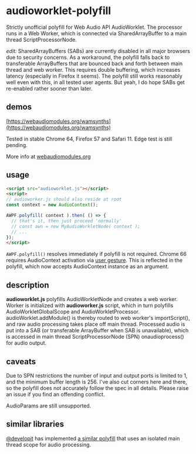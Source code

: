 # audioworklet-polyfill
Strictly unofficial polyfill for Web Audio API AudioWorklet. The processor runs in a Web Worker, which is connected via SharedArrayBuffer to a main thread ScriptProcessorNode.

_edit:_ SharedArrayBuffers (SABs) are currently disabled in all major browsers due to security concerns. As a workaround, the polyfill falls back to transferable ArrayBuffers that are bounced back and forth between main thread and web worker. This requires double buffering, which increases latency (especially in Firefox it seems). The polyfill still works reasonably well even with this, in all tested user agents. But yeah, I do hope SABs get re-enabled rather sooner than later.

## demos
[https://webaudiomodules.org/wamsynths](https://webaudiomodules.org/wamsynths)

Tested in stable Chrome 64, Firefox 57 and Safari 11. Edge test is still pending.

More info at [webaudiomodules.org](http://www.webaudiomodules.org/blog/audioworklet_polyfill/)

## usage
```html
<script src="audioworklet.js"></script>
<script>
// audioworker.js should also reside at root
const context = new AudioContext();

AWPF.polyfill( context ).then( () => {
  // that's it, then just proceed 'normally'
  // const awn = new MyAudioWorkletNode( context );
  // ...
});
</script>
```

`AWPF.polyfill()` resolves immediately if polyfill is not required. Chrome 66 requires AudioContext activation via [user gesture](goo.gl/7K7WLu). This is reflected in the polyfill, which now accepts AudioContext instance as an argument.

## description
**audioworklet.js** polyfills AudioWorkletNode and creates a web worker. Worker is initialized with **audioworker.js** script, which in turn polyfills AudioWorkletGlobalScope and AudioWorkletProcessor. audioWorklet.addModule() is thereby routed to web worker's importScript(), and raw audio processing takes place off main thread. Processed audio is put into a SAB (or transferable ArrayBuffer when SAB is unavailable), which is accessed in main thread ScriptProcessorNode (SPN) onaudioprocess() for audio output.

## caveats
Due to SPN restrictions the number of input and output ports is limited to 1, and the minimum buffer length is 256. I've also cut corners here and there, so the polyfill does not accurately follow the spec in all details. Please raise an issue if you find an offending conflict.

AudioParams are still unsupported.

## similar libraries
[@developit](https://github.com/developit) has implemented [a similar polyfill](https://github.com/GoogleChromeLabs/audioworklet-polyfill) that uses an isolated main thread scope for audio processing.
